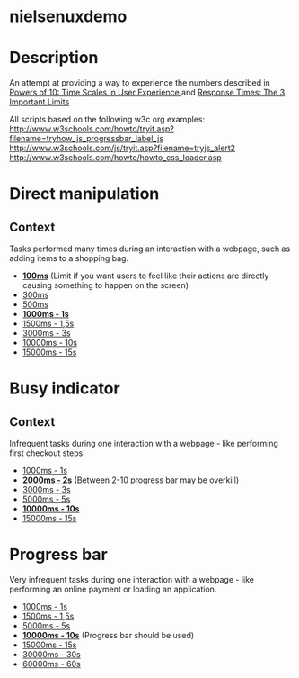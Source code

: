 # nielsenuxdemo

# Description
An attempt at providing a way to experience the numbers described in [Powers of 10: Time Scales in User Experience
](https://www.nngroup.com/articles/powers-of-10-time-scales-in-ux/) and [Response Times: The 3 Important Limits](https://www.nngroup.com/articles/response-times-3-important-limits/)

All scripts based on the following w3c org examples:
http://www.w3schools.com/howto/tryit.asp?filename=tryhow_js_progressbar_label_js
http://www.w3schools.com/js/tryit.asp?filename=tryjs_alert2
http://www.w3schools.com/howto/howto_css_loader.asp

# Direct manipulation
## Context
Tasks performed many times during an interaction with a webpage, such as adding items to a shopping bag.
* [**100ms**](http://htmlpreview.github.io/?https://github.com/csms/nielsenuxdemo/master/appear/0.1.html) (Limit if you want users to feel like their actions are directly causing something to happen on the screen)
* [300ms](http://htmlpreview.github.io/?https://github.com/csms/nielsenuxdemo/master/appear/0.3.html)
* [500ms](http://htmlpreview.github.io/?https://github.com/csms/nielsenuxdemo/master/appear/0.5.html)
* [**1000ms - 1s**](http://htmlpreview.github.io/?https://github.com/csms/nielsenuxdemo/master/appear/1.html)
* [1500ms - 1,5s](http://htmlpreview.github.io/?https://github.com/csms/nielsenuxdemo/master/appear/1.5.html)
* [3000ms - 3s](http://htmlpreview.github.io/?https://github.com/csms/nielsenuxdemo/master/appear/3.html)
* [10000ms - 10s](http://htmlpreview.github.io/?https://github.com/csms/nielsenuxdemo/master/appear/10.html)
* [15000ms - 15s](http://htmlpreview.github.io/?https://github.com/csms/nielsenuxdemo/master/appear/15.html)

# Busy indicator
## Context
Infrequent tasks during one interaction with a webpage -  like performing first checkout steps.
* [1000ms - 1s](http://htmlpreview.github.io/?https://github.com/csms/nielsenuxdemo/master/busyindicator/1.html)
* [**2000ms - 2s**](http://htmlpreview.github.io/?https://github.com/csms/nielsenuxdemo/master/busyindicator/2.html) (Between 2-10 progress bar may be overkill)
* [3000ms - 3s](http://htmlpreview.github.io/?https://github.com/csms/nielsenuxdemo/master/busyindicator/3.html)
* [5000ms - 5s](http://htmlpreview.github.io/?https://github.com/csms/nielsenuxdemo/master/busyindicator/5.html)
* [**10000ms - 10s**](http://htmlpreview.github.io/?https://github.com/csms/nielsenuxdemo/master/busyindicator/10.html)
* [15000ms - 15s](http://htmlpreview.github.io/?https://github.com/csms/nielsenuxdemo/master/busyindicator/15.html)

# Progress bar
Very infrequent tasks during one interaction with a webpage - like performing an online payment or loading an application.
* [1000ms - 1s](http://htmlpreview.github.io/?https://github.com/csms/nielsenuxdemo/master/progressbar/1.html)
* [1500ms - 1,5s](http://htmlpreview.github.io/?https://github.com/csms/nielsenuxdemo/master/progressbar/1.5.html)
* [5000ms - 5s](http://htmlpreview.github.io/?https://github.com/csms/nielsenuxdemo/master/progressbar/5.html)
* [**10000ms - 10s**](http://htmlpreview.github.io/?https://github.com/csms/nielsenuxdemo/master/progressbar/10.html) (Progress bar should be used)
* [15000ms - 15s](http://htmlpreview.github.io/?https://github.com/csms/nielsenuxdemo/master/progressbar/15.html)
* [30000ms - 30s](http://htmlpreview.github.io/?https://github.com/csms/nielsenuxdemo/master/progressbar/30.html)
* [60000ms - 60s](http://htmlpreview.github.io/?https://github.com/csms/nielsenuxdemo/master/progressbar/60.html)
